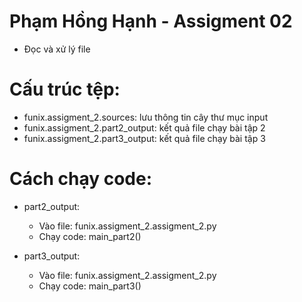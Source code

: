 # Phạm Hồng Hạnh  - Assigment 02
- Đọc và xử lý file 

# Cấu trúc tệp:
- funix.assigment_2.sources: lưu thông tin cây thư mục input
- funix.assigment_2.part2_output: kết quả file chạy bài tập 2
- funix.assigment_2.part3_output: kết quả file chạy bài tập 3

# Cách chạy code:
- part2_output:
  + Vào file: funix.assigment_2.assigment_2.py
  + Chạy code: main_part2()

- part3_output:
  + Vào file: funix.assigment_2.assigment_2.py
  + Chạy code: main_part3()





